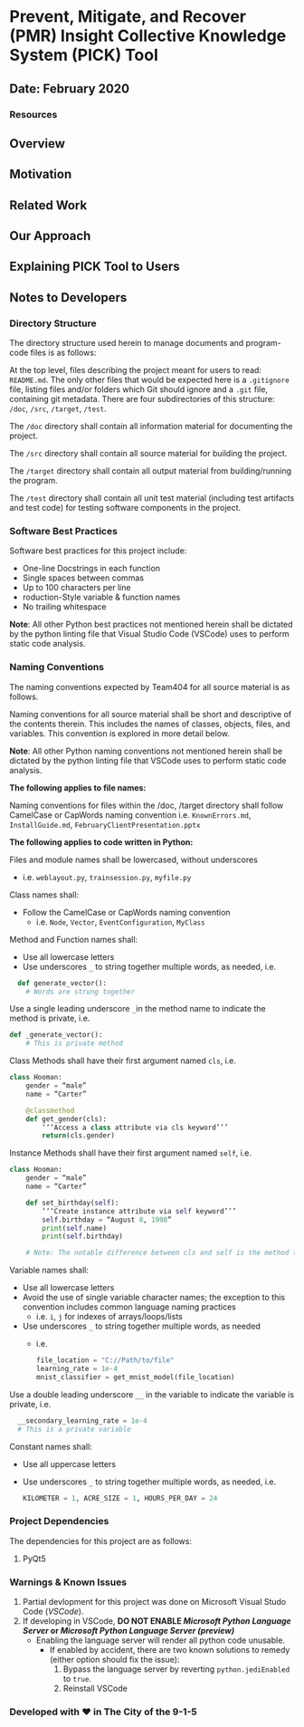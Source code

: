 # Prevent, Mitigate, and Recover (PMR) Insight Collective Knowledge System (PICK) Tool

## Date: February 2020

### Resources

## Overview

## Motivation

## Related Work

## Our Approach

## Explaining PICK Tool to Users

## Notes to Developers

### Directory Structure

The directory structure used herein to manage documents and program-code files is as follows:

At the top level, files describing the project meant for users to read: ```README.md```. The only other files that would be expected here is a ```.gitignore``` file, listing files and/or folders which Git should ignore and a ```.git``` file, containing git metadata. There are four subdirectories of this structure: ```/doc```, ```/src```, ```/target```, ```/test```.

The ```/doc``` directory shall contain all information material for documenting the project.

The ```/src``` directory shall contain all source material for building the project.

The ```/target``` directory shall contain all output material from building/running the program.

The ```/test``` directory shall contain all unit test material (including test artifacts and test code) for testing software components in the project.

### Software Best Practices

Software best practices for this project include:

* One-line Docstrings in each function
* Single spaces between commas
* Up to 100 characters per line
* roduction-Style variable & function names
* No trailing whitespace

**Note**: All other Python best practices not mentioned herein shall be dictated by the python linting file that Visual Studio Code (VSCode) uses to perform static code analysis.

### Naming Conventions

The naming conventions expected by Team404 for all source material is as follows.

Naming conventions for all source material shall be short and descriptive of the contents therein. This includes the names of classes, objects, files, and variables. This convention is explored in more detail below.

**Note**: All other Python naming conventions not mentioned herein shall be dictated by the python linting file that VSCode uses to perform static code analysis.

**The following applies to file names:**

Naming conventions for files within the /doc, /target directory shall follow CamelCase or CapWords naming convention
i.e. ```KnownErrors.md```, ```InstallGuide.md```, ```FebruaryClientPresentation.pptx```

**The following applies to code written in Python:**

Files and module names shall be lowercased, without underscores

* i.e. ```weblayout.py```, ```trainsession.py```, ```myfile.py```

Class names shall:

* Follow the CamelCase or CapWords naming convention
  * i.e. ```Node```, ```Vector```, ```EventConfiguration```, ```MyClass```

Method and Function names shall:

* Use all lowercase letters
* Use underscores ```_``` to string together multiple words, as needed, i.e.

```python
  def generate_vector():
    # Words are strung together
  ```

Use a single leading underscore ```_```in the method name to indicate the method is private, i.e.

```python
def _generate_vector():
    # This is private method
```

Class Methods shall have their first argument named ```cls```, i.e.

```python
class Hooman:
    gender = “male”
    name = “Carter”

    @classmethod
    def get_gender(cls):
        ‘‘‘Access a class attribute via cls keyword’’’
        return(cls.gender)
```

Instance Methods shall have their first argument named ```self```, i.e.

```python
class Hooman:
    gender = “male”
    name = “Carter”

    def set_birthday(self):
        ‘‘‘Create instance attribute via self keyword’’’
        self.birthday = “August 8, 1998”
        print(self.name)
        print(self.birthday)

    # Note: The notable difference between cls and self is the method type
```

Variable names shall:

* Use all lowercase letters
* Avoid the use of single variable character names; the exception to this convention includes common language naming practices
  * i.e. ```i```, ```j``` for indexes of arrays/loops/lists
* Use underscores ```_``` to string together multiple words, as needed
  * i.e.

    ```python
    file_location = "C://Path/to/file"
    learning_rate = 1e-4
    mnist_classifier = get_mnist_model(file_location)
    ```

Use a double leading underscore ```__``` in the variable to indicate the variable is private, i.e.

```python
  __secondary_learning_rate = 1e-4
  # This is a private variable
  ```

Constant names shall:

* Use all uppercase letters
* Use underscores ```_``` to string together multiple words, as needed, i.e.

  ```python
  KILOMETER = 1, ACRE_SIZE = 1, HOURS_PER_DAY = 24
  ```

### Project Dependencies

The dependencies for this project are as follows:

1. PyQt5

### Warnings & Known Issues

1. Partial devlopment for this project was done on Microsoft Visual Studo Code (*VSCode*).
2. If developing in VSCode, **DO NOT ENABLE *Microsoft Python Language Server* or *Microsoft Python Language Server (preview)***
    * Enabling the language server will render all python code unusable.
        * If enabled by accident, there are two known solutions to remedy (either option should fix the issue):
            1. Bypass the language server by reverting ```python.jediEnabled``` to ```true```.
            2. Reinstall VSCode

### Developed with ❤️ in The City of the 9-1-5
